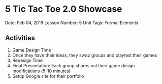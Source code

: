 # 5 Tic Tac Toe 2.0 Showcase

Date: Feb 04, 2019
Lesson Number: 5
Unit Tags: Formal Elements

## Activities

1. Game Design Time
2. Once they have their ideas, they swap groups and playtest their games
3. Redesign Time
4. Final Presentation: Each group shares out their game design modifications (5-10 minutes)
5. Setup Google site for their portfolio
